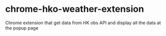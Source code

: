 # chrome-hko-weather-extension
Chrome extension that get data from HK obs  API and display all the data at the popup page
